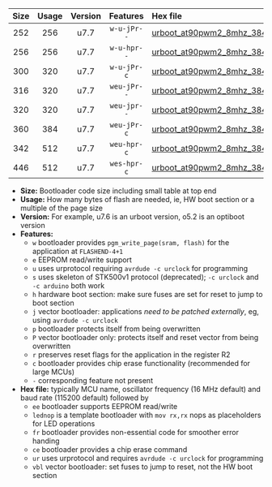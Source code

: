 |Size|Usage|Version|Features|Hex file|
|:-:|:-:|:-:|:-:|:--|
|252|256|u7.7|`w-u-jPr--`|[urboot_at90pwm2_8mhz_38400bps_lednop_ur_vbl.hex](https://raw.githubusercontent.com/stefanrueger/urboot.hex/main/mcus/at90pwm2/fcpu_8mhz/38400_bps/urboot_at90pwm2_8mhz_38400bps_lednop_ur_vbl.hex)|
|256|256|u7.7|`w-u-hpr--`|[urboot_at90pwm2_8mhz_38400bps_lednop_fr_ur.hex](https://raw.githubusercontent.com/stefanrueger/urboot.hex/main/mcus/at90pwm2/fcpu_8mhz/38400_bps/urboot_at90pwm2_8mhz_38400bps_lednop_fr_ur.hex)|
|300|320|u7.7|`w-u-jPr-c`|[urboot_at90pwm2_8mhz_38400bps_lednop_fr_ce_ur_vbl.hex](https://raw.githubusercontent.com/stefanrueger/urboot.hex/main/mcus/at90pwm2/fcpu_8mhz/38400_bps/urboot_at90pwm2_8mhz_38400bps_lednop_fr_ce_ur_vbl.hex)|
|316|320|u7.7|`weu-jPr--`|[urboot_at90pwm2_8mhz_38400bps_ee_lednop_ur_vbl.hex](https://raw.githubusercontent.com/stefanrueger/urboot.hex/main/mcus/at90pwm2/fcpu_8mhz/38400_bps/urboot_at90pwm2_8mhz_38400bps_ee_lednop_ur_vbl.hex)|
|320|320|u7.7|`weu-jpr--`|[urboot_at90pwm2_8mhz_38400bps_ee_lednop_fr_ur_vbl.hex](https://raw.githubusercontent.com/stefanrueger/urboot.hex/main/mcus/at90pwm2/fcpu_8mhz/38400_bps/urboot_at90pwm2_8mhz_38400bps_ee_lednop_fr_ur_vbl.hex)|
|360|384|u7.7|`weu-jPr-c`|[urboot_at90pwm2_8mhz_38400bps_ee_lednop_fr_ce_ur_vbl.hex](https://raw.githubusercontent.com/stefanrueger/urboot.hex/main/mcus/at90pwm2/fcpu_8mhz/38400_bps/urboot_at90pwm2_8mhz_38400bps_ee_lednop_fr_ce_ur_vbl.hex)|
|342|512|u7.7|`weu-hpr-c`|[urboot_at90pwm2_8mhz_38400bps_ee_lednop_fr_ce_ur.hex](https://raw.githubusercontent.com/stefanrueger/urboot.hex/main/mcus/at90pwm2/fcpu_8mhz/38400_bps/urboot_at90pwm2_8mhz_38400bps_ee_lednop_fr_ce_ur.hex)|
|446|512|u7.7|`wes-hpr-c`|[urboot_at90pwm2_8mhz_38400bps_ee_lednop_fr_ce.hex](https://raw.githubusercontent.com/stefanrueger/urboot.hex/main/mcus/at90pwm2/fcpu_8mhz/38400_bps/urboot_at90pwm2_8mhz_38400bps_ee_lednop_fr_ce.hex)|

- **Size:** Bootloader code size including small table at top end
- **Usage:** How many bytes of flash are needed, ie, HW boot section or a multiple of the page size
- **Version:** For example, u7.6 is an urboot version, o5.2 is an optiboot version
- **Features:**
  + `w` bootloader provides `pgm_write_page(sram, flash)` for the application at `FLASHEND-4+1`
  + `e` EEPROM read/write support
  + `u` uses urprotocol requiring `avrdude -c urclock` for programming
  + `s` uses skeleton of STK500v1 protocol (deprecated); `-c urclock` and `-c arduino` both work
  + `h` hardware boot section: make sure fuses are set for reset to jump to boot section
  + `j` vector bootloader: applications *need to be patched externally*, eg, using `avrdude -c urclock`
  + `p` bootloader protects itself from being overwritten
  + `P` vector bootloader only: protects itself and reset vector from being overwritten
  + `r` preserves reset flags for the application in the register R2
  + `c` bootloader provides chip erase functionality (recommended for large MCUs)
  + `-` corresponding feature not present
- **Hex file:** typically MCU name, oscillator frequency (16 MHz default) and baud rate (115200 default) followed by
  + `ee` bootloader supports EEPROM read/write
  + `lednop` is a template bootloader with `mov rx,rx` nops as placeholders for LED operations
  + `fr` bootloader provides non-essential code for smoother error handing
  + `ce` bootloader provides a chip erase command
  + `ur` uses urprotocol and requires `avrdude -c urclock` for programming
  + `vbl` vector bootloader: set fuses to jump to reset, not the HW boot section
